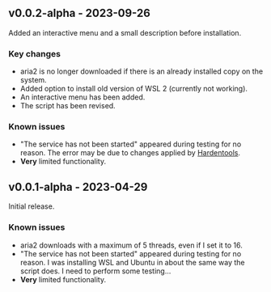 ## v0.0.2-alpha - 2023-09-26

Added an interactive menu and a small description before installation.

### Key changes
- aria2 is no longer downloaded if there is an already installed copy on the system.
- Added option to install old version of WSL 2 (currently not working).
- An interactive menu has been added.
- The script has been revised.

### Known issues
- "The service has not been started" appeared during testing for no reason. The error may be due to changes applied by [Hardentools](https://github.com/securitywithoutborders/hardentools).
- **Very** limited functionality.

## v0.0.1-alpha - 2023-04-29

Initial release.

### Known issues
- aria2 downloads with a maximum of 5 threads, even if I set it to 16.
- "The service has not been started" appeared during testing for no reason. I was installing WSL and Ubuntu in about the same way the script does. I need to perform some testing...
- **Very** limited functionality.
